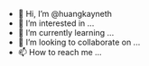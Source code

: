 - 👋 Hi, I’m @huangkayneth
- 👀 I’m interested in ...
- 🌱 I’m currently learning ...
- 💞️ I’m looking to collaborate on ...
- 📫 How to reach me ...

<!---
huangkayneth/huangkayneth is a ✨ special ✨ repository because its `README.md` (this file) appears on your GitHub profile.
You can click the Preview link to take a look at your changes.
--->
